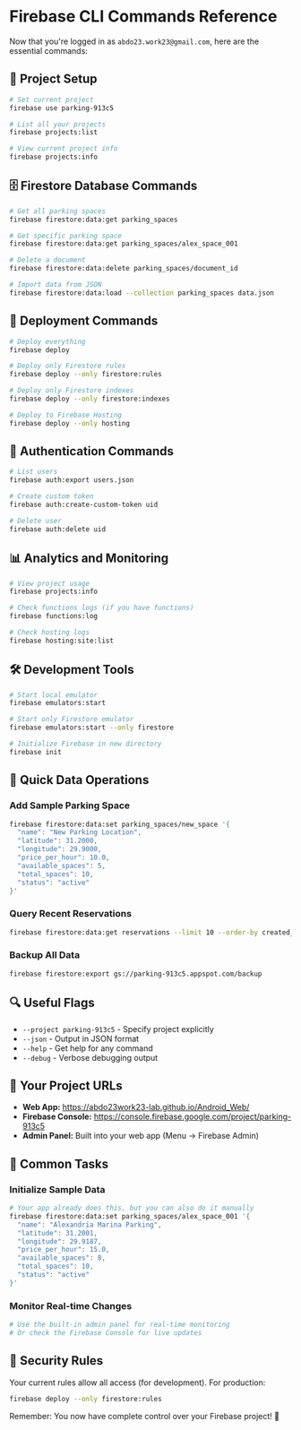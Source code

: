 # Firebase CLI Commands Reference

Now that you're logged in as `abdo23.work23@gmail.com`, here are the essential commands:

## 🔧 Project Setup
```bash
# Set current project
firebase use parking-913c5

# List all your projects
firebase projects:list

# View current project info
firebase projects:info
```

## 🗄️ Firestore Database Commands
```bash
# Get all parking spaces
firebase firestore:data:get parking_spaces

# Get specific parking space
firebase firestore:data:get parking_spaces/alex_space_001

# Delete a document
firebase firestore:data:delete parking_spaces/document_id

# Import data from JSON
firebase firestore:data:load --collection parking_spaces data.json
```

## 🚀 Deployment Commands
```bash
# Deploy everything
firebase deploy

# Deploy only Firestore rules
firebase deploy --only firestore:rules

# Deploy only Firestore indexes
firebase deploy --only firestore:indexes

# Deploy to Firebase Hosting
firebase deploy --only hosting
```

## 🔐 Authentication Commands
```bash
# List users
firebase auth:export users.json

# Create custom token
firebase auth:create-custom-token uid

# Delete user
firebase auth:delete uid
```

## 📊 Analytics and Monitoring
```bash
# View project usage
firebase projects:info

# Check functions logs (if you have functions)
firebase functions:log

# Check hosting logs
firebase hosting:site:list
```

## 🛠️ Development Tools
```bash
# Start local emulator
firebase emulators:start

# Start only Firestore emulator
firebase emulators:start --only firestore

# Initialize Firebase in new directory
firebase init
```

## 📝 Quick Data Operations

### Add Sample Parking Space
```bash
firebase firestore:data:set parking_spaces/new_space '{
  "name": "New Parking Location",
  "latitude": 31.2000,
  "longitude": 29.9000,
  "price_per_hour": 10.0,
  "available_spaces": 5,
  "total_spaces": 10,
  "status": "active"
}'
```

### Query Recent Reservations
```bash
firebase firestore:data:get reservations --limit 10 --order-by created_at desc
```

### Backup All Data
```bash
firebase firestore:export gs://parking-913c5.appspot.com/backup
```

## 🔍 Useful Flags
- `--project parking-913c5` - Specify project explicitly
- `--json` - Output in JSON format
- `--help` - Get help for any command
- `--debug` - Verbose debugging output

## 📱 Your Project URLs
- **Web App:** https://abdo23work23-lab.github.io/Android_Web/
- **Firebase Console:** https://console.firebase.google.com/project/parking-913c5
- **Admin Panel:** Built into your web app (Menu → Firebase Admin)

## 🎯 Common Tasks

### Initialize Sample Data
```bash
# Your app already does this, but you can also do it manually
firebase firestore:data:set parking_spaces/alex_space_001 '{
  "name": "Alexandria Marina Parking",
  "latitude": 31.2001,
  "longitude": 29.9187,
  "price_per_hour": 15.0,
  "available_spaces": 8,
  "total_spaces": 10,
  "status": "active"
}'
```

### Monitor Real-time Changes
```bash
# Use the built-in admin panel for real-time monitoring
# Or check the Firebase Console for live updates
```

## 🔐 Security Rules
Your current rules allow all access (for development). For production:
```bash
firebase deploy --only firestore:rules
```

Remember: You now have complete control over your Firebase project! 🎉